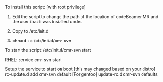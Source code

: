 To install this script: [with root privilege]

1. Edit the script to change the path of the location of codeBeamer MR and the user that it was installed under.

2. Copy to /etc/init.d

3. chmod +x /etc/init.d/cmr-svn
 
To start the script:
/etc/init.d/cmr-svn start

RHEL: 
service cmr-svn start

Setup the service to start on boot [this may changed based on your distro]
rc-update.d add cmr-svn default [For gentoo]
update-rc.d cmr-svn defaults
